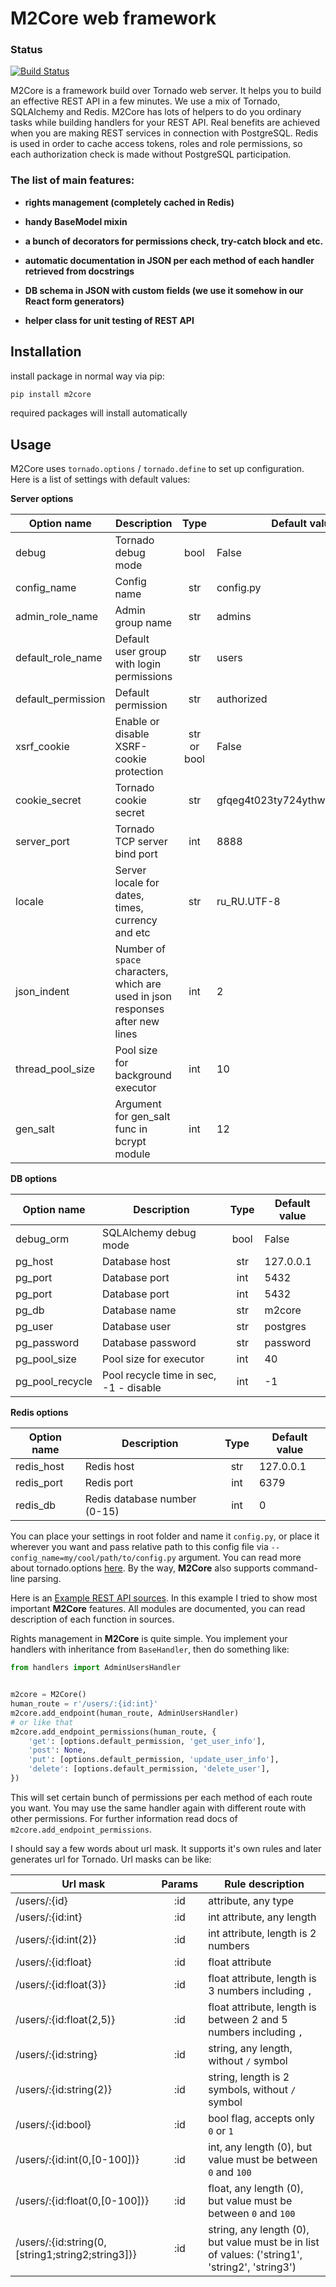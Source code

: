 # M2Core web framework

### Status
[![Build Status](https://travis-ci.org/mdutkin/m2core.svg?branch=master)](https://travis-ci.org/mdutkin/m2core.svg?branch=master)

M2Core is a framework build over Tornado web server. It helps you to build an effective REST API in a few minutes.
We use a mix of Tornado, SQLAlchemy and Redis. M2Core has lots of helpers to do you ordinary tasks while building handlers
for your REST API. Real benefits are achieved when you are making REST services in connection with PostgreSQL. Redis is used
in order to cache access tokens, roles and role permissions, so each authorization check is made without PostgreSQL participation.


### The list of main features:

* **rights management (completely cached in Redis)**

* **handy BaseModel mixin**

* **a bunch of decorators for permissions check, try-catch block and etc.**

* **automatic documentation in JSON per each method of each handler retrieved from docstrings**

* **DB schema in JSON with custom fields (we use it somehow in our React form generators)**

* **helper class for unit testing of REST API**



## Installation

install package in normal way via pip:

```bash
pip install m2core
```

required packages will install automatically



## Usage

M2Core uses `tornado.options` / `tornado.define` to set up configuration. Here is a list of settings with default values:

**Server options**

| Option name        | Description                                                                    | Type        | Default value                    |
|--------------------|--------------------------------------------------------------------------------|:-----------:|----------------------------------|
|debug               | Tornado debug mode                                                             | bool        | False                            |
|config_name         | Config name                                                                    | str         | config.py                        |
|admin_role_name     | Admin group name                                                               | str         | admins                           |
|default_role_name   | Default user group with login permissions                                      | str         | users                            |
|default_permission  | Default permission                                                             | str         | authorized                       |
|xsrf_cookie         | Enable or disable XSRF-cookie protection                                       | str or bool | False                            |
|cookie_secret       | Tornado cookie secret                                                          | str         | gfqeg4t023ty724ythweirhgiuwehrtp |
|server_port         | Tornado TCP server bind port                                                   | int         | 8888                             |
|locale              | Server locale for dates, times, currency and etc                               | str         | ru_RU.UTF-8                      |
|json_indent         | Number of `space` characters, which are used in json responses after new lines | int         | 2                                |
|thread_pool_size    | Pool size for background executor                                              | int         | 10                               |
|gen_salt            | Argument for gen_salt func in bcrypt module                                    | int         | 12                               |


**DB options**

| Option name    | Description                            | Type | Default value |
|----------------|----------------------------------------|:----:|---------------|
|debug_orm       | SQLAlchemy debug mode                  | bool | False         |
|pg_host         | Database host                          | str  | 127.0.0.1     |
|pg_port         | Database port                          | int  | 5432          |
|pg_port         | Database port                          | int  | 5432          |
|pg_db           | Database name                          | str  | m2core        |
|pg_user         | Database user                          | str  | postgres      |
|pg_password     | Database password                      | str  | password      |
|pg_pool_size    | Pool size for executor                 | int  | 40            |
|pg_pool_recycle | Pool recycle time in sec, -1 - disable | int  | -1            |


**Redis options**

| Option name | Description                  | Type | Default value |
|-------------|------------------------------|:----:|---------------|
|redis_host   | Redis host                   | str  | 127.0.0.1     |
|redis_port   | Redis port                   | int  | 6379          |
|redis_db     | Redis database number (0-15) | int  | 0             |


You can place your settings in root folder and name it `config.py`, or place it wherever you want and pass relative path to this config file via
`--config_name=my/cool/path/to/config.py` argument. You can read more about tornado.options [here](http://www.tornadoweb.org/en/stable/options.html).
By the way, **M2Core** also supports command-line parsing.

Here is an [Example REST API sources](https://github.com/mdutkin/m2core/tree/master/example). In this example I tried to show most important **M2Core** features.
All modules are documented, you can read description of each function in sources.

Rights management in **M2Core** is quite simple. You implement your handlers with inheritance from `BaseHandler`, then do something like:

```python
from handlers import AdminUsersHandler


m2core = M2Core()
human_route = r'/users/:{id:int}'
m2core.add_endpoint(human_route, AdminUsersHandler)
# or like that
m2core.add_endpoint_permissions(human_route, {
    'get': [options.default_permission, 'get_user_info'],
    'post': None,
    'put': [options.default_permission, 'update_user_info'],
    'delete': [options.default_permission, 'delete_user'],
})
```

This will set certain bunch of permissions per each method of each route you want. You may use the same handler again with different route with other permissions.
For further information read docs of `m2core.add_endpoint_permissions`.

I should say a few words about url mask. It supports it's own rules and later generates url for Tornado. Url masks can be like:

| Url mask                                          | Params | Rule description                                                                               |
|---------------------------------------------------|:------:|------------------------------------------------------------------------------------------------|
|/users/:{id}                                       | :id    | attribute, any type                                                                            |
|/users/:{id:int}                                   | :id    | int attribute, any length                                                                      |
|/users/:{id:int(2)}                                | :id    | int attribute, length is 2 numbers                                                             |
|/users/:{id:float}                                 | :id    | float attribute                                                                                |
|/users/:{id:float(3)}                              | :id    | float attribute, length is 3 numbers including `,`                                             |
|/users/:{id:float(2,5)}                            | :id    | float attribute, length is between 2 and 5 numbers including `,`                               |
|/users/:{id:string}                                | :id    | string, any length, without `/` symbol                                                         |
|/users/:{id:string(2)}                             | :id    | string,  length is 2 symbols, without `/` symbol                                               |
|/users/:{id:bool}                                  | :id    | bool flag, accepts only `0` or `1`                                                             |
|/users/:{id:int(0,\[0-100\])}                      | :id    | int, any length (0), but value must be between `0` and `100`                                   |
|/users/:{id:float(0,\[0-100\])}                    | :id    | float, any length (0), but value must be between `0` and `100`                                 |
|/users/:{id:string(0,\[string1;string2;string3\])} | :id    | string, any length (0), but value must be in list of values: ('string1', 'string2', 'string3') |